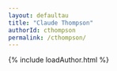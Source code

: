 ```yaml
---
layout: defaultau
title: "Claude Thompson"
authorId: cthompson
permalink: /cthompson/
---
```

{% include loadAuthor.html %}
<script>
    $(document).ready(function(){
        showAuthorBio('{{ page.authorId }}');
   });
</script>
